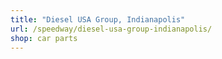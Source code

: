 ```yaml
---
title: "Diesel USA Group, Indianapolis"
url: /speedway/diesel-usa-group-indianapolis/
shop: car parts
---
```

